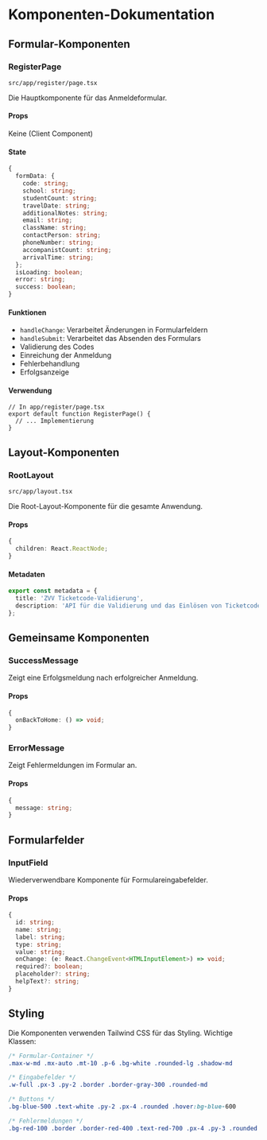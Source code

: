 # Komponenten-Dokumentation

## Formular-Komponenten

### RegisterPage
`src/app/register/page.tsx`

Die Hauptkomponente für das Anmeldeformular.

#### Props
Keine (Client Component)

#### State
```typescript
{
  formData: {
    code: string;
    school: string;
    studentCount: string;
    travelDate: string;
    additionalNotes: string;
    email: string;
    className: string;
    contactPerson: string;
    phoneNumber: string;
    accompanistCount: string;
    arrivalTime: string;
  };
  isLoading: boolean;
  error: string;
  success: boolean;
}
```

#### Funktionen
- `handleChange`: Verarbeitet Änderungen in Formularfeldern
- `handleSubmit`: Verarbeitet das Absenden des Formulars
- Validierung des Codes
- Einreichung der Anmeldung
- Fehlerbehandlung
- Erfolgsanzeige

#### Verwendung
```tsx
// In app/register/page.tsx
export default function RegisterPage() {
  // ... Implementierung
}
```

## Layout-Komponenten

### RootLayout
`src/app/layout.tsx`

Die Root-Layout-Komponente für die gesamte Anwendung.

#### Props
```typescript
{
  children: React.ReactNode;
}
```

#### Metadaten
```typescript
export const metadata = {
  title: 'ZVV Ticketcode-Validierung',
  description: 'API für die Validierung und das Einlösen von Ticketcodes für die ZVV-Entdeckungsreise'
};
```

## Gemeinsame Komponenten

### SuccessMessage
Zeigt eine Erfolgsmeldung nach erfolgreicher Anmeldung.

#### Props
```typescript
{
  onBackToHome: () => void;
}
```

### ErrorMessage
Zeigt Fehlermeldungen im Formular an.

#### Props
```typescript
{
  message: string;
}
```

## Formularfelder

### InputField
Wiederverwendbare Komponente für Formulareingabefelder.

#### Props
```typescript
{
  id: string;
  name: string;
  label: string;
  type: string;
  value: string;
  onChange: (e: React.ChangeEvent<HTMLInputElement>) => void;
  required?: boolean;
  placeholder?: string;
  helpText?: string;
}
```

## Styling

Die Komponenten verwenden Tailwind CSS für das Styling. Wichtige Klassen:

```css
/* Formular-Container */
.max-w-md .mx-auto .mt-10 .p-6 .bg-white .rounded-lg .shadow-md

/* Eingabefelder */
.w-full .px-3 .py-2 .border .border-gray-300 .rounded-md

/* Buttons */
.bg-blue-500 .text-white .py-2 .px-4 .rounded .hover:bg-blue-600

/* Fehlermeldungen */
.bg-red-100 .border .border-red-400 .text-red-700 .px-4 .py-3 .rounded
``` 